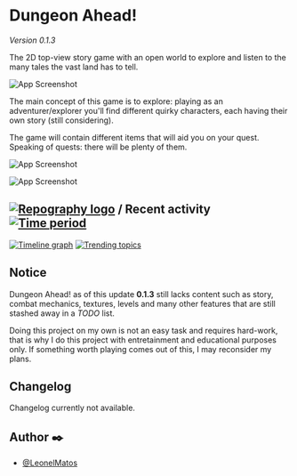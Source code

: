 
# Dungeon Ahead!

*Version 0.1.3*

The 2D top-view story game with an open world to explore and listen to the many tales the
vast land has to tell.


![App Screenshot](https://res.cloudinary.com/practicaldev/image/fetch/s--T-hEOBC6--/c_limit%2Cf_auto%2Cfl_progressive%2Cq_auto%2Cw_880/https://dev-to-uploads.s3.amazonaws.com/uploads/articles/83qutax050bucwxzu599.png)

The main concept of this game is to explore: playing as an adventurer/explorer you'll find
different quirky characters, each having their own story (still considering).

The game will contain different items that will aid you on your quest. Speaking of quests:
there will be plenty of them.

![App Screenshot](https://res.cloudinary.com/practicaldev/image/fetch/s--92zyx9vi--/c_limit%2Cf_auto%2Cfl_progressive%2Cq_auto%2Cw_880/https://dev-to-uploads.s3.amazonaws.com/uploads/articles/r42elhawxrq7h6w5up9f.png)

![App Screenshot](https://res.cloudinary.com/practicaldev/image/fetch/s--xvIsvQIH--/c_limit%2Cf_auto%2Cfl_progressive%2Cq_auto%2Cw_880/https://dev-to-uploads.s3.amazonaws.com/uploads/articles/dwjvvmbixsn4kgv3ujvc.png)


## [![Repography logo](https://images.repography.com/logo.svg)](https://repography.com) / Recent activity [![Time period](https://images.repography.com/35369537/LeonelMatos/DungeonAhead/recent-activity/hfr2Z-C3vAQMUfX-1_sFZsdOde7GO8egza9dkYxN6ok/DYxnF2O8xbBI-A3LgZCm8QB-LK1yIsuvK9rVNt48O9I_badge.svg)](https://repography.com)
[![Timeline graph](https://images.repography.com/35369537/LeonelMatos/DungeonAhead/recent-activity/hfr2Z-C3vAQMUfX-1_sFZsdOde7GO8egza9dkYxN6ok/DYxnF2O8xbBI-A3LgZCm8QB-LK1yIsuvK9rVNt48O9I_timeline.svg)](https://github.com/LeonelMatos/DungeonAhead/commits)
[![Trending topics](https://images.repography.com/35369537/LeonelMatos/DungeonAhead/recent-activity/hfr2Z-C3vAQMUfX-1_sFZsdOde7GO8egza9dkYxN6ok/DYxnF2O8xbBI-A3LgZCm8QB-LK1yIsuvK9rVNt48O9I_words.svg)](https://github.com/LeonelMatos/DungeonAhead/commits)



## Notice
Dungeon Ahead! as of this update **0.1.3** still lacks content such as story, combat mechanics,
textures, levels and many other features that are still stashed away in a *TODO* list.

Doing this project on my own is not an easy task and requires hard-work, that is why I do this
project with entretainment and educational purposes only. If something worth playing comes
out of this, I may reconsider my plans.
## Changelog

Changelog currently not available.
## Author ✒️

- [@LeonelMatos](https://www.github.com/LeonelMatos)


